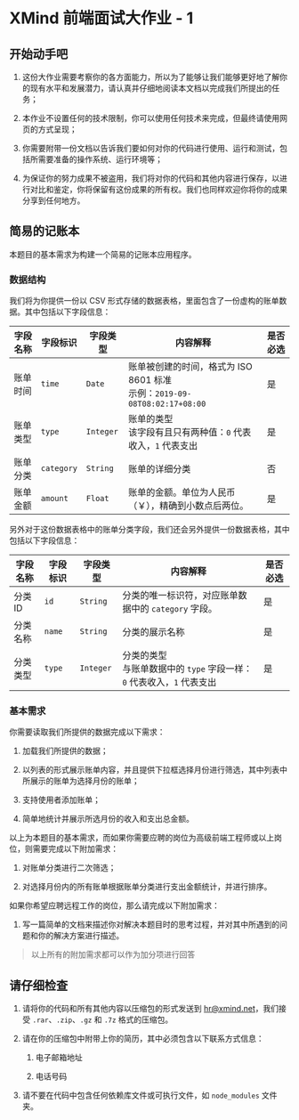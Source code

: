 # XMind 前端面试大作业 - 1

## 开始动手吧

1. 这份大作业需要考察你的各方面能力，所以为了能够让我们能够更好地了解你的现有水平和发展潜力，请认真并仔细地阅读本文档以完成我们所提出的任务；

2. 本作业不设置任何的技术限制，你可以使用任何技术来完成，但最终请使用网页的方式呈现；

3. 你需要附带一份文档以告诉我们要如何对你的代码进行使用、运行和测试，包括所需要准备的操作系统、运行环境等；

4. 为保证你的努力成果不被盗用，我们将对你的代码和其他内容进行保存，以进行对比和鉴定，你将保留有这份成果的所有权。我们也同样欢迎你将你的成果分享到任何地方。

## 简易的记账本

本题目的基本需求为构建一个简易的记账本应用程序。

### 数据结构

我们将为你提供一份以 CSV 形式存储的数据表格，里面包含了一份虚构的账单数据。其中包括以下字段信息：

| 字段名称 | 字段标识       | 字段类型      | 内容解释                                                        | 是否必选 |
| ---- | ---------- | --------- | ----------------------------------------------------------- | ---- |
| 账单时间 | `time`     | `Date`    | 账单被创建的时间，格式为 ISO 8601 标准<br/>示例：`2019-09-08T08:02:17+08:00` | 是    |
| 账单类型 | `type`     | `Integer` | 账单的类型<br/>该字段有且只有两种值：`0` 代表收入，`1` 代表支出                      | 是    |
| 账单分类 | `category` | `String`  | 账单的详细分类                                                     | 否    |
| 账单金额 | `amount`   | `Float`   | 账单的金额。单位为人民币（￥），精确到小数点后两位。                                  | 是    |

另外对于这份数据表格中的账单分类字段，我们还会另外提供一份数据表格，其中包括以下字段信息：

| 字段名称  | 字段标识   | 字段类型      | 内容解释                                            | 是否必选 |
| ----- | ------ | --------- | ----------------------------------------------- | ---- |
| 分类 ID | `id`   | `String`  | 分类的唯一标识符，对应账单数据中的 `category` 字段。                | 是    |
| 分类名称  | `name` | `String`  | 分类的展示名称                                         | 是    |
| 分类类型  | `type` | `Integer` | 分类的类型<br/>与账单数据中的 `type` 字段一样：`0` 代表收入，`1` 代表支出 | 是    |

### 基本需求

你需要读取我们所提供的数据完成以下需求：

1. 加载我们所提供的数据；

2. 以列表的形式展示账单内容，并且提供下拉框选择月份进行筛选，其中列表中所展示的账单为选择月份的账单；

3. 支持使用者添加账单；

4. 简单地统计并展示所选月份的收入和支出总金额。

以上为本题目的基本需求，而如果你需要应聘的岗位为高级前端工程师或以上岗位，则需要完成以下附加需求：

1. 对账单分类进行二次筛选；

2. 对选择月份内的所有账单根据账单分类进行支出金额统计，并进行排序。

如果你希望应聘远程工作的岗位，那么请完成以下附加需求：

1. 写一篇简单的文档来描述你对解决本题目时的思考过程，并对其中所遇到的问题和你的解决方案进行描述。

> 以上所有的附加需求都可以作为加分项进行回答

## 请仔细检查

1. 请将你的代码和所有其他内容以压缩包的形式发送到 [hr@xmind.net](mailto:hr@xmind.net)，我们接受 `.rar`、`.zip`、`.gz` 和 `.7z` 格式的压缩包。

2. 请在你的压缩包中附带上你的简历，其中必须包含以下联系方式信息：
   
   1. 电子邮箱地址
   
   2. 电话号码

3. 请不要在代码中包含任何依赖库文件或可执行文件，如 `node_modules` 文件夹。
